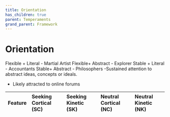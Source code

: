 ```yaml
---
title: Orientation
has_children: true
parent: Temperaments
grand_parent: Framework
---
```


# Orientation

Flexible + Literal - Martial Artist
Flexible+ Abstract - Explorer
Stable + Literal - Accountants
Stable+ Abstract - Philosophers
-Sustained attention to abstract ideas, concepts or ideals.
- Likely attracted to online forums

| Feature           | Seeking Cortical (SC)  | Seeking Kinetic (SK) | Neutral Cortical (NC)    | Neutral Kinetic (NK)    |
| :--------------   | :--------------------| :-------------------| :---------------------- | :----------------------|

